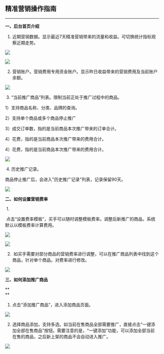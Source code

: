 ## 精准营销操作指南
---

**一、后台首页介绍**

1. 近期营销数据。显示最近7天精准营销带来的流量和收益。可切换统计指标观察近期走势。

![](/precision-marketing/images/pm-oper-1.jpg)


  ![](http://66ad1322.wiz03.com/share/resources/31304ff0-afae-4842-af37-3b05aa8f1c6b/index_files/bc48c617-3624-494c-a9bc-80d33281f68c.png)

2. 营销账户。营销费用专用资金账户。显示昨日收益带来的营销费用及当前账户余额。

  ![](http://66ad1322.wiz03.com/share/resources/31304ff0-afae-4842-af37-3b05aa8f1c6b/index_files/82325078-cfda-464e-9c7e-be8e0021f5ea.png)

 3. “当前推广商品”列表。限制当前正处于推广过程中的商品。

1）支持商品名称、分类、品牌的查询。

2）支持单个商品或多个商品停止推广

3）成交订单数，指的是当前商品本次推广带来的订单合计。

4）花费，指的是当前商品本次推广带来的费用合计。

4）花费，指的是当前商品本次推广带来的费用合计。

  ![](http://66ad1322.wiz03.com/share/resources/31304ff0-afae-4842-af37-3b05aa8f1c6b/index_files/0ffcb150-9327-4de4-9108-cd9d4fd010a7.png)

 4. 历史推广记录。

商品停止推广后，会进入"历史推广记录"列表，记录保留90天。

![](http://66ad1322.wiz03.com/share/resources/31304ff0-afae-4842-af37-3b05aa8f1c6b/index_files/4ee8c301-4e1b-4d97-aebf-694db3b76a7d.png)

  


**二、如何设置营销费率**

 1. 

 点击“设置费率模板”，买手可以随时调整模板费率。调整后新推广的商品，系统默认以模板费率计算费用。

![](http://66ad1322.wiz03.com/share/resources/31304ff0-afae-4842-af37-3b05aa8f1c6b/index_files/f20f4be4-0924-41e8-9018-a08666fa0b2e.png)

  


![](http://66ad1322.wiz03.com/share/resources/31304ff0-afae-4842-af37-3b05aa8f1c6b/index_files/9abd7285-183d-41ed-9fa1-06d015e617a5.png)

  


2.  如买手需要对部分商品的营销费率进行调整，可以在推广商品列表中找到这个商品，针对单个商品，对费率进行修改。

![](http://66ad1322.wiz03.com/share/resources/31304ff0-afae-4842-af37-3b05aa8f1c6b/index_files/715dcfb7-480d-41a1-9e0a-59495a20a74a.png)

**三、如何添加推广商品**

**  
**

1. 点击“添加推广商品”，进入添加商品页面。

![](http://66ad1322.wiz03.com/share/resources/31304ff0-afae-4842-af37-3b05aa8f1c6b/index_files/c7e49b77-70c9-4b1d-9d01-b318a5046c84.png)

2. 选择商品添加，支持多选。如当前在售商品全部需要推广，直接点击“一键添加全部在售商品”按钮。需要注意的是，“一键添加”功能，可以添加全部当前在售的商品，之后新上架的商品不会自动进入推广。

![](http://66ad1322.wiz03.com/share/resources/31304ff0-afae-4842-af37-3b05aa8f1c6b/index_files/8d693bf2-0f4c-466b-9e2d-d8005eb3c286.png)

  




